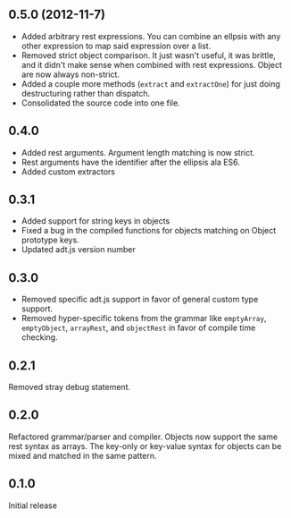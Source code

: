 ## 0.5.0 (2012-11-7)

* Added arbitrary rest expressions. You can combine an ellpsis with any other
expression to map said expression over a list.
* Removed strict object comparison. It just wasn't useful, it was brittle,
and it didn't make sense when combined with rest expressions. Object are now
always non-strict.
* Added a couple more methods (`extract` and `extractOne`) for just doing
destructuring rather than dispatch.
* Consolidated the source code into one file.

## 0.4.0

* Added rest arguments. Argument length matching is now strict.
* Rest arguments have the identifier after the ellipsis ala ES6.
* Added custom extractors

## 0.3.1

* Added support for string keys in objects
* Fixed a bug in the compiled functions for objects matching on Object
prototype keys.
* Updated adt.js version number

## 0.3.0

* Removed specific adt.js support in favor of general custom type support.
* Removed hyper-specific tokens from the grammar like `emptyArray`, `emptyObject`,
`arrayRest`, and `objectRest` in favor of compile time checking.

## 0.2.1

Removed stray debug statement.

## 0.2.0

Refactored grammar/parser and compiler. Objects now support the same rest
syntax as arrays. The key-only or key-value syntax for objects can be mixed
and matched in the same pattern.

## 0.1.0

Initial release
